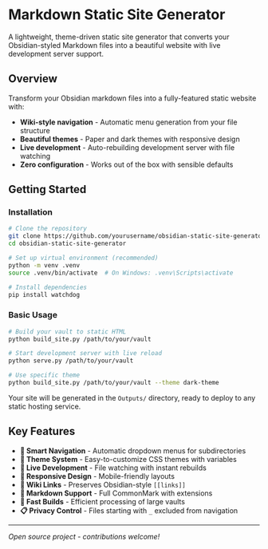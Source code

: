 # Markdown Static Site Generator

A lightweight, theme-driven static site generator that converts your Obsidian-styled Markdown files into a beautiful website with live development server support.

## Overview

Transform your Obsidian markdown files into a fully-featured static website with:
- **Wiki-style navigation** - Automatic menu generation from your file structure
- **Beautiful themes** - Paper and dark themes with responsive design
- **Live development** - Auto-rebuilding development server with file watching
- **Zero configuration** - Works out of the box with sensible defaults

## Getting Started

### Installation

```bash
# Clone the repository
git clone https://github.com/yourusername/obsidian-static-site-generator
cd obsidian-static-site-generator

# Set up virtual environment (recommended)
python -m venv .venv
source .venv/bin/activate  # On Windows: .venv\Scripts\activate

# Install dependencies
pip install watchdog
```

### Basic Usage

```bash
# Build your vault to static HTML
python build_site.py /path/to/your/vault

# Start development server with live reload
python serve.py /path/to/your/vault

# Use specific theme
python build_site.py /path/to/your/vault --theme dark-theme
```

Your site will be generated in the `Outputs/` directory, ready to deploy to any static hosting service.

## Key Features

- **📁 Smart Navigation** - Automatic dropdown menus for subdirectories
- **🎨 Theme System** - Easy-to-customize CSS themes with variables
- **🔄 Live Development** - File watching with instant rebuilds
- **📱 Responsive Design** - Mobile-friendly layouts
- **🔗 Wiki Links** - Preserves Obsidian-style `[[links]]`
- **📝 Markdown Support** - Full CommonMark with extensions
- **🚀 Fast Builds** - Efficient processing of large vaults
- **📋 Privacy Control** - Files starting with `_` excluded from navigation

---

*Open source project - contributions welcome!*
